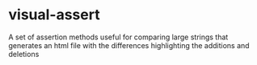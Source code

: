 # visual-assert
A set of assertion methods useful for comparing large strings that generates an html file with the differences highlighting the additions and deletions
